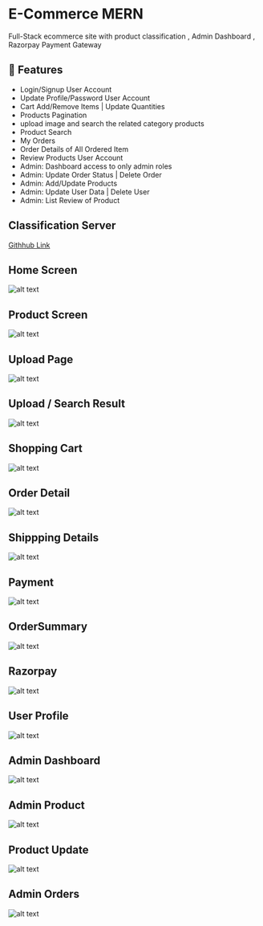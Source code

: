 # E-Commerce MERN
Full-Stack ecommerce site with product classification , Admin Dashboard , Razorpay Payment Gateway

## 🚀 Features
- Login/Signup User Account
- Update Profile/Password User Account
- Cart Add/Remove Items | Update Quantities
- Products Pagination 
- upload image and search the related category products
- Product Search
- My Orders 
- Order Details of All Ordered Item
- Review Products User Account
- Admin: Dashboard access to only admin roles
- Admin: Update Order Status | Delete Order
- Admin: Add/Update Products
- Admin: Update User Data | Delete User
- Admin: List Review of Product

## Classification Server
[Githhub Link](https://github.com/KhushiSahoo/Fashion-Classification2)


## Home Screen
![alt text](https://github.com/KhushiSahoo/Amazon-E-Commerce/blob/main/frontend/public/images/homeScreen.jpg)

## Product Screen
![alt text](https://github.com/KhushiSahoo/Amazon-E-Commerce/blob/main/frontend/public/images/productScreen.jpg)

## Upload Page
![alt text](https://github.com/KhushiSahoo/Amazon-E-Commerce/blob/main/frontend/public/images/classification.jpg?raw=true)

## Upload / Search Result
![alt text](https://github.com/KhushiSahoo/Amazon-E-Commerce/blob/main/frontend/public/images/classificationResult.jpg?raw=true)

## Shopping Cart
![alt text](https://github.com/KhushiSahoo/Amazon-E-Commerce/blob/main/frontend/public/images/shoppingCart.jpg?raw=true)

## Order Detail
![alt text](https://github.com/KhushiSahoo/Amazon-E-Commerce/blob/main/frontend/public/images/OrderDetail.jpg?raw=true)

## Shippping Details
![alt text](https://github.com/KhushiSahoo/Amazon-E-Commerce/blob/main/frontend/public/images/shipping.jpg?raw=true)

## Payment
![alt text](https://github.com/KhushiSahoo/Amazon-E-Commerce/blob/main/frontend/public/images/payment.jpg?raw=true)

## OrderSummary
![alt text](https://github.com/KhushiSahoo/Amazon-E-Commerce/blob/main/frontend/public/images/orderSummary.jpg?raw=true)

## Razorpay
![alt text](https://github.com/KhushiSahoo/Amazon-E-Commerce/blob/main/frontend/public/images/Razorpay.jpg?raw=true)

## User Profile
![alt text](https://github.com/KhushiSahoo/Amazon-E-Commerce/blob/main/frontend/public/images/userProfile.jpg?raw=true)

## Admin Dashboard
![alt text](https://github.com/KhushiSahoo/Amazon-E-Commerce/blob/main/frontend/public/images/admindashboard.jpg?raw=true)

## Admin Product
![alt text](https://github.com/KhushiSahoo/Amazon-E-Commerce/blob/main/frontend/public/images/adminProduct.jpg?raw=true)

## Product Update
![alt text](https://github.com/KhushiSahoo/Amazon-E-Commerce/blob/main/frontend/public/images/productUpdate.jpg?raw=true)

## Admin Orders
![alt text](https://github.com/KhushiSahoo/Amazon-E-Commerce/blob/main/frontend/public/images/adminOrders.jpg?raw=true)



